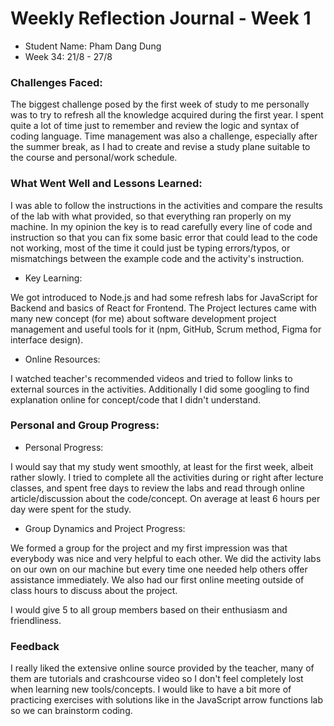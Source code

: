 # Weekly Reflection Journal - Week 1

- Student Name: Pham Dang Dung
- Week 34: 21/8 - 27/8

### Challenges Faced:

The biggest challenge posed by the first week of study to me personally was to try to refresh all the knowledge acquired during the first year. I spent quite a lot of time just to remember and review the logic and syntax of coding language. Time management was also a challenge, especially after the summer break, as I had to create and revise a study plane suitable to the course and personal/work schedule.

### What Went Well and Lessons Learned:

I was able to follow the instructions in the activities and compare the results of the lab with what provided, so that everything ran properly on my machine. In my opinion the key is to read carefully every line of code and instruction so that you can fix some basic error that could lead to the code not working, most of the time it could just be typing errors/typos, or mismatchings between the example code and the activity's instruction.

- Key Learning:

We got introduced to Node.js and had some refresh labs for JavaScript for Backend and basics of React for Frontend. The Project lectures came with many new concept (for me) about software development project management and useful tools for it (npm, GitHub, Scrum method, Figma for interface design).

- Online Resources:

I watched teacher's recommended videos and tried to follow links to external sources in the activities. Additionally I did some googling to find explanation online for concept/code that I didn't understand.

### Personal and Group Progress:

- Personal Progress:

I would say that my study went smoothly, at least for the first week, albeit rather slowly. I tried to complete all the activities during or right after lecture classes, and spent free days to review the labs and read through online article/discussion about the code/concept. On average at least 6 hours per day were spent for the study.

- Group Dynamics and Project Progress:

We formed a group for the project and my first impression was that everybody was nice and very helpful to each other. We did the activity labs on our own on our machine but every time one needed help others offer assistance immediately. We also had our first online meeting outside of class hours to discuss about the project.

I would give 5 to all group members based on their enthusiasm and friendliness.

### Feedback

I really liked the extensive online source provided by the teacher, many of them are tutorials and crashcourse video so I don't feel completely lost when learning new tools/concepts. I would like to have a bit more of practicing exercises with solutions like in the JavaScript arrow functions lab so we can brainstorm coding.
